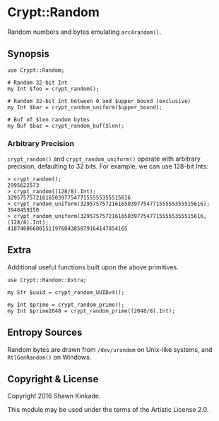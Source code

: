 # Crypt::Random
Random numbers and bytes emulating `arc4random()`.


## Synopsis
```
use Crypt::Random;

# Random 32-bit Int
my Int $foo = crypt_random();

# Random 32-bit Int between 0 and $upper_bound (exclusive)
my Int $bar = crypt_random_uniform($upper_bound);

# Buf of $len random bytes
my Buf $baz = crypt_random_buf($len);
```

### Arbitrary Precision
`crypt_random()` and `crypt_random_uniform()` operate with arbitrary precision,
defaulting to 32 bits. For example, we can use 128-bit Ints:
```
> crypt_random();
2995622573
> crypt_random((128/8).Int);
329575757216165039775477155555355515616
> crypt_random_uniform(329575757216165039775477155555355515616);
3948459150
> crypt_random_uniform(329575757216165039775477155555355515616, (128/8).Int);
41874606600151197604385879164147854165
```

## Extra
Additional useful functions built upon the above primitives.
```
use Crypt::Random::Extra;

my Str $uuid = crypt_random_UUIDv4();

my Int $prime = crypt_random_prime();
my Int $prime2048 = crypt_random_prime((2048/8).Int);
```

## Entropy Sources
Random bytes are drawn from `/dev/urandom` on Unix-like systems, and `RtlGenRandom()`
on Windows.

## Copyright & License
Copyright 2016 Shawn Kinkade.

This module may be used under the terms of the Artistic License 2.0.

